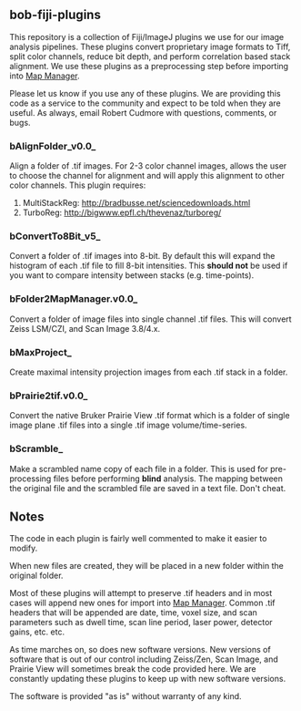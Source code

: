 ## bob-fiji-plugins

This repository is a collection of Fiji/ImageJ plugins we use for our image analysis pipelines. These plugins convert proprietary image formats to Tiff, split color channels, reduce bit depth, and perform correlation based stack alignment. We use these plugins as a preprocessing step before importing into [Map Manager](http://blog.cudmore.io/mapmanager).

Please let us know if you use any of these plugins. We are providing this code as a service to the community and expect to be told when they are useful. As always, email Robert Cudmore with questions, comments, or bugs.

### bAlignFolder_v0.0_

Align a folder of .tif images. For 2-3 color channel images, allows the user to choose the channel for alignment and will apply this alignment to other color channels. This plugin requires:
 1. MultiStackReg: http://bradbusse.net/sciencedownloads.html
 2. TurboReg: http://bigwww.epfl.ch/thevenaz/turboreg/

### bConvertTo8Bit_v5_

Convert a folder of .tif images into 8-bit. By default this will expand the histogram of each .tif file to fill 8-bit intensities. This **should not** be used if you want to compare intensity between stacks (e.g. time-points). 

### bFolder2MapManager.v0.0_

Convert a folder of image files into single channel .tif files. This will convert Zeiss LSM/CZI, and Scan Image 3.8/4.x.

### bMaxProject_

Create maximal intensity projection images from each .tif stack in a folder.

### bPrairie2tif.v0.0_

Convert the native Bruker Prairie View .tif format which is a folder of single image plane .tif files into a single .tif image volume/time-series.

### bScramble_

Make a scrambled name copy of each file in a folder. This is used for pre-processing files before performing **blind** analysis. The mapping between the original file and the scrambled file are saved in a text file. Don't cheat.


## Notes

The code in each plugin is fairly well commented to make it easier to modify.

When new files are created, they will be placed in a new folder within the original folder. 

Most of these plugins will attempt to preserve .tif headers and in most cases will append new ones for import into [Map Manager](http://blog.cudmore.io/mapmanager). Common .tif headers that will be appended are date, time, voxel size, and scan parameters such as dwell time, scan line period, laser power, detector gains, etc. etc.

As time marches on, so does new software versions. New versions of software that is out of our control including Zeiss/Zen, Scan Image, and Prairie View will sometimes break the code provided here. We are constantly updating these plugins to keep up with new software versions.

The software is provided "as is" without warranty of any kind.
